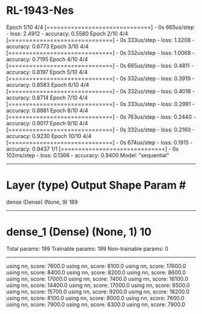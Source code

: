 # RL-1943-Nes
Epoch 1/10
4/4 [==============================] - 0s 665us/step - loss: 2.4912 - accuracy: 0.5580
Epoch 2/10
4/4 [==============================] - 0s 333us/step - loss: 1.3208 - accuracy: 0.6773
Epoch 3/10
4/4 [==============================] - 0s 332us/step - loss: 1.0068 - accuracy: 0.7195
Epoch 4/10
4/4 [==============================] - 0s 665us/step - loss: 0.4811 - accuracy: 0.8197
Epoch 5/10
4/4 [==============================] - 0s 332us/step - loss: 0.3919 - accuracy: 0.8583
Epoch 6/10
4/4 [==============================] - 0s 332us/step - loss: 0.4018 - accuracy: 0.8714
Epoch 7/10
4/4 [==============================] - 0s 333us/step - loss: 0.2991 - accuracy: 0.8881
Epoch 8/10
4/4 [==============================] - 0s 763us/step - loss: 0.2440 - accuracy: 0.9017
Epoch 9/10
4/4 [==============================] - 0s 332us/step - loss: 0.2160 - accuracy: 0.9230
Epoch 10/10
4/4 [==============================] - 0s 674us/step - loss: 0.1915 - accuracy: 0.9437
1/1 [==============================] - 0s 102ms/step - loss: 0.1366 - accuracy: 0.9400
Model: "sequential"
_________________________________________________________________
Layer (type)                 Output Shape              Param #
=================================================================
dense (Dense)                (None, 9)                 189
_________________________________________________________________
dense_1 (Dense)              (None, 1)                 10
=================================================================
Total params: 199
Trainable params: 199
Non-trainable params: 0
_________________________________________________________________
using nn, score:  7600.0
using nn, score:  8100.0
using nn, score:  17600.0
using nn, score:  8400.0
using nn, score:  8200.0
using nn, score:  8600.0
using nn, score:  17000.0
using nn, score:  7400.0
using nn, score:  16100.0
using nn, score:  14400.0
using nn, score:  17000.0
using nn, score:  8500.0
using nn, score:  15700.0
using nn, score:  9200.0
using nn, score:  18200.0
using nn, score:  8100.0
using nn, score:  8000.0
using nn, score:  7600.0
using nn, score:  7900.0
using nn, score:  6300.0
using nn, score:  7900.0
